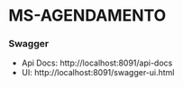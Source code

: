# MS-AGENDAMENTO

### Swagger
- Api Docs: http://localhost:8091/api-docs
- UI: http://localhost:8091/swagger-ui.html